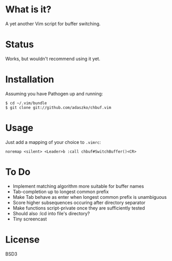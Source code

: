 What is it?
===========

A yet another Vim script for buffer switching.


Status
======

Works, but wouldn't recommend using it yet.


Installation
============

Assuming you have Pathogen up and running:

    $ cd ~/.vim/bundle
    $ git clone git://github.com/adaszko/chbuf.vim


Usage
=====

Just add a mapping of your choice to `.vimrc`:

    noremap <silent> <Leader>b :call chbuf#SwitchBuffer()<CR>


To Do
=====

 * Implement matching algorithm more suitable for buffer names
 * Tab-completion up to longest common prefix
 * Make Tab behave as enter when longest common prefix is unambiguous
 * Score higher subsequences occuring after directory separator
 * Make functions script-private once they are sufficiently tested
 * Should <S-Return> also :lcd into file's directory?
 * Tiny screencast


License
=======

BSD3
